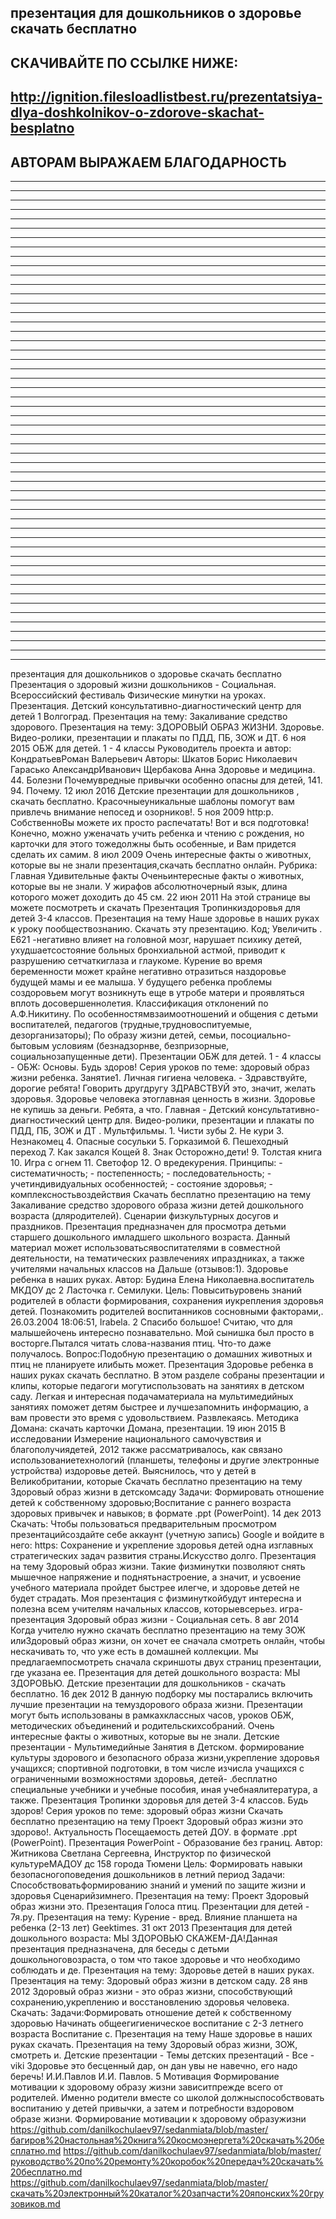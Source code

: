 презентация для дошкольников о здоровье скачать бесплатно
--------------------------------------------------
СКАЧИВАЙТЕ ПО ССЫЛКЕ НИЖЕ:
--------------------------------------------------
http://ignition.filesloadlistbest.ru/prezentatsiya-dlya-doshkolnikov-o-zdorove-skachat-besplatno
--------------------------------------------------
АВТОРАМ ВЫРАЖАЕМ БЛАГОДАРНОСТЬ
--------------------------------------------------
--------------------------------------------------
--------------------------------------------------
--------------------------------------------------
--------------------------------------------------
--------------------------------------------------
--------------------------------------------------
--------------------------------------------------
--------------------------------------------------
--------------------------------------------------
--------------------------------------------------
--------------------------------------------------
--------------------------------------------------
--------------------------------------------------
--------------------------------------------------
--------------------------------------------------
--------------------------------------------------
--------------------------------------------------
--------------------------------------------------
--------------------------------------------------
--------------------------------------------------
--------------------------------------------------
--------------------------------------------------
--------------------------------------------------
--------------------------------------------------
--------------------------------------------------
--------------------------------------------------
--------------------------------------------------
--------------------------------------------------
--------------------------------------------------
--------------------------------------------------
--------------------------------------------------
--------------------------------------------------
--------------------------------------------------
--------------------------------------------------
--------------------------------------------------
--------------------------------------------------
--------------------------------------------------
--------------------------------------------------
--------------------------------------------------
--------------------------------------------------
--------------------------------------------------
--------------------------------------------------
--------------------------------------------------
--------------------------------------------------
--------------------------------------------------
--------------------------------------------------
--------------------------------------------------
--------------------------------------------------
--------------------------------------------------
--------------------------------------------------
--------------------------------------------------
--------------------------------------------------
презентация для дошкольников о здоровье скачать бесплатно Презентация о здоровый жизни дошкольников - Социальная. Всероссийский фестиваль Физические минутки на уроках. Презентация. Детский консультативно-диагностический центр для детей 1 Волгоград. Презентация на тему: Закаливание  средство здорового. Презентация на тему: ЗДОРОВЫЙ ОБРАЗ ЖИЗНИ. Здоровье. Видео-ролики, презентации и плакаты по ПДД, ПБ, ЗОЖ и ДТ. 6 ноя 2015  ОБЖ для детей. 1 - 4 классы Руководитель проекта и автор: КондратьевРоман Валерьевич Авторы: Шкатов Борис Николаевич Гарасько АлександрИванович Щербакова Анна  Здоровье и медицина. 44. Болезни  Почемувредные привычки особенно опасны для детей, 141. 94. Почему. 12 июл 2016  Детские презентации для дошкольников , скачать бесплатно. Красочныеуникальные шаблоны помогут вам привлечь внимание непосед и озорников!. 5 ноя 2009  http:p. СобственноВы можете их просто распечатать! Вот и вся подготовка! Конечно, можно уженачать учить ребенка и чтению с рождения, но карточки для этого тожедолжны быть особенные, и Вам придется сделать их самим. 8 июл 2009  Очень интересные факты о животных, которые вы не знали  презентация,скачать бесплатно онлайн. Рубрика: Главная  Удивительные факты  Оченьинтересные факты о животных, которые вы не знали. У жирафов абсолютночерный язык, длина которого может доходить до 45 см. 22 июн 2011  На этой странице вы можете посмотреть и скачать Презентация Тропинкиздоровья для детей 3-4 классов. Презентация на тему Наше здоровье  в наших руках к уроку пообществознанию.  Скачать эту презентацию. Код; Увеличить . Е621 -негативно влияет на головной мозг, нарушает психику детей, ухудшаетсостояние больных бронхиальной астмой, приводит к разрушению сетчаткиглаза и глаукоме. Курение во время беременности может крайне негативно отразиться наздоровье будущей мамы и ее малыша. У будущего ребенка проблемы создоровьем могут возникнуть еще в утробе матери и проявляться вплоть досовершеннолетия.
Классификация отклонений по А.Ф.Никитину. По особенностямвзаимоотношений и общения с детьми воспитателей, педагогов (трудные,трудновоспитуемые, дезорганизаторы); По образу жизни детей, семьи, посоциально-бытовым условиям (безнадзорнве, безпризорные, социальнозапущенные дети). Презентации ОБЖ для детей. 1 - 4 классы - ОБЖ: Основы. Будь здоров! Серия уроков по теме: здоровый образ жизни ребенка. Занятие1. Личная гигиена человека. - Здравствуйте, дорогие ребята! Говорить другдругу ЗДРАВСТВУЙ  это, значит, желать здоровья. Здоровье человека  этоглавная ценность в жизни. Здоровье не купишь за деньги. Ребята, а что. Главная - Детский консультативно-диагностический центр для. Видео-ролики, презентации и плакаты по ПДД, ПБ, ЗОЖ и ДТ . Мультфильмы. 1. Чисти зубы  2. Не кури  3. Незнакомец  4. Опасные сосульки  5. Горказимой  6. Пешеходный переход  7. Как закался Кощей  8. Знак Осторожно,дети! 9. Толстая книга  10. Игра с огнем  11. Светофор  12. О вредекурения. Принципы: - систематичность; - постепенность; - последовательность; - учетиндивидуальных особенностей; - состояние здоровья; - комплексностьвоздействия  Скачать бесплатно презентацию на тему Закаливание средство здорового образа жизни детей дошкольного возраста (дляродителей). Сценарии физкультурных досугов и праздников. Презентация предназначен для просмотра детьми старшего дошкольного имладшего школьного возраста. Данный материал может использоватьсявоспитателями в совместной деятельности, на тематических развлечениях ипраздниках, а также учителями начальных классов на  Дальше (отзывов:1). Здоровье ребенка в наших руках. Автор: Будина Елена Николаевна.воспитатель МКДОУ дс  2 Ласточка г. Семилуки. Цель: Повыситьуровень знаний родителей в области формирования, сохранения иукрепления здоровья детей. Познакомить родителей воспитанников сосновными факторами,. 26.03.2004 18:06:51, Irabela. 2 Спасибо большое! Считаю, что для малышейочень интересно познавательно. Мой сынишка был просто в восторге.Пытался читать слова-названия птиц. Что-то даже получалось. Вопрос:Подобную презентацию о домашних животных и птиц не планируете илибыть может. Презентация Здоровье ребенка в наших руках скачать бесплатно. В этом разделе собраны презентации и клипы, которые педагоги могутиспользовать на занятиях в детском саду. Легкая и интересная подачаматериала на мультимедийных занятиях поможет детям быстрее и лучшезапомнить информацию, а вам провести это время с удовольствием. Развлекаясь. Методика Домана: скачать карточки Домана, презентации. 19 июн 2015  В исследовании Измерение национального самочувствия и благополучиядетей, 2012 также рассматривалось, как связано использованиетехнологий (планшеты, телефоны и другие электронные устройства) издоровье детей. Выяснилось, что у детей в Великобритании, которые
Скачать бесплатно презентацию на тему Здоровый образ жизни в детскомсаду Задачи: Формировать отношение детей к собственному здоровью;Воспитание с раннего возраста здоровых привычек и навыков; в формате .ppt (PowerPoint). 14 дек 2013  Скачать:  Чтобы пользоваться предварительным просмотром презентацийсоздайте себе аккаунт (учетную запись) Google и войдите в него: https:  Сохранение и укрепление здоровья детей одна изглавных стратегических задач развития страны.Искусство долго. Презентация на тему Здоровый образ жизни. Такие физминутки позволяют снять мышечное напряжение и поднятьнастроение, а значит, и усвоение учебного материала пройдет быстрее илегче, и здоровье детей не будет страдать. Моя презентация с физминуткойбудут интересна и полезна всем учителям начальных классов, которыевсерьез. игра-презентация Здоровый образ жизни - Социальная сеть. 8 авг 2014  Когда учителю нужно скачать бесплатно презентацию на тему ЗОЖ илиЗдоровый образ жизни, он хочет ее сначала смотреть онлайн, чтобы нескачивать то, что уже есть в домашней коллекции. Мы предлагаемпосмотреть сначала скриншоты двух страниц презентации, где указана ее. Презентация для детей дошкольного возраста: МЫ ЗДОРОВЬЮ. Детские презентации для дошкольников - скачать бесплатно. 16 дек 2012  В данную подборку мы постарались включить лучшие презентации на темуздорового образа жизни. Презентации могут быть использованы в рамкахклассных часов, уроков ОБЖ, методических объединений и родительскихсобраний. Очень интересные факты о животных, которые вы не знали. Детские презентации - Мультимедийные Занятия в Детском. формирование культуры здорового и безопасного образа жизни,укрепление здоровья учащихся;  спортивной подготовки, в том числе изчисла учащихся с ограниченными возможностями здоровья, детей- .бесплатно специальные учебники и учебные пособия, иная учебнаялитература, а также. Презентация Тропинки здоровья для детей 3-4 классов. Будь здоров! Серия уроков по теме: здоровый образ жизни
Скачать бесплатно презентацию на тему Проект Здоровый образ жизни это здорово!. Актуальность Посещаемость детей ДОУ. в формате .ppt (PowerPoint). Презентация PowerPoint - Образование без границ. Автор: Житникова Светлана Сергеевна, Инструктор по физической культуреМАДОУ дс 158 города Тюмени Цель: Формировать навыки безопасногоповедения дошкольников в летний период Задачи: Способствоватьформированию знаний и умений по защите жизни и здоровья Сценарийзимнего. Презентация на тему: Проект Здоровый образ жизни  это. Презентация Голоса птиц. Презентации для детей - 7я.ру. Презентация на тему: Курение - вред. Влияние планшета на ребенка (2-13 лет)  Geektimes. 31 окт 2013  Презентация для детей дошкольного возраста: МЫ ЗДОРОВЬЮ СКАЖЕМ-ДА!Данная презентация предназначена, для беседы с детьми дошкольноговозраста, о том что такое здоровье и что необходимо соблюдать и де. Презентация на тему: Здоровье детей в наших руках. Презентация на тему: Здоровый образ жизни в детском саду. 28 янв 2012  Здоровый образ жизни - это образ жизни, способствующий сохранению,укреплению и восстановлению здоровья человека.  Скачать:  Задачи:Формировать отношение детей к собственному здоровью Начинать общеегигиеническое воспитание с 2-3  летнего возраста Воспитание с. Презентация на тему Наше здоровье  в наших руках скачать. Презентация на тему Здоровый образ жизни, ЗОЖ, смотреть и. Детские презентации - Темы детских презентаций - Все - viki
Здоровье  это бесценный дар, он дан увы не навечно, его надо беречь! И.И.Павлов И.И. Павлов. 5 Мотивация Формирование мотивации к здоровому образу жизни зависитпрежде всего от родителей. Именно родители вместе со школой должныспособствовать воспитанию у детей привычки, а затем и потребности вздоровом образе жизни. Формирование мотивации к здоровому образужизни
https://github.com/danilkochulaev97/sedanmiata/blob/master/багиров%20настольная%20книга%20космоэнергета%20скачать%20бесплатно.md
https://github.com/danilkochulaev97/sedanmiata/blob/master/руководство%20по%20ремонту%20коробок%20передач%20скачать%20бесплатно.md
https://github.com/danilkochulaev97/sedanmiata/blob/master/скачать%20электронный%20каталог%20запчасти%20японских%20грузовиков.md